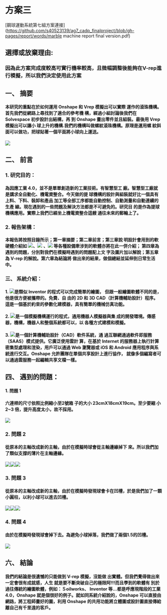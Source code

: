 # 方案三

[鋼球運動系統第七組方案連接](https://github.com/s40523139/ag7_cadp_finalproject/blob/gh-pages/report/words/marble machine report final version.pdf)

## 選擇或放棄理由:

### 因為此方案完成度較高可實行機率較高，且微幅調整後能夠在V-rep進行模擬，所以我們決定使用此方案

## 一、 摘要

#### 本研究的重點在於如何運用 Onshape 和 Vrep 模擬出可以實際 運作的滾珠機構。首先我們從網路上尋找到了適合的參考機 構，經過小組討論後我們在 Solvespace 初步設計出結構，再 到 Onshape 畫出零件並且組裝。最後用 Vrep 模擬出可以讓小 球上升的機構.我們的機構叫做螺紋滾珠機構。原理是運用螺 紋斜面可以做功，把球貼著一個平面將小球向上運送。

![](/assets/import.png)

## 二、 前言

### 1. 研究目的：

#### 為因應工業 4.0，並不是單單創造新的工業技術。有智慧型工 廠。智慧型工廠就是講求全自動化、機電資整合。今天做的提 球機構的設計與組裝就好比一個具有上料、下料、裝卸和產品 加工等全部工序都能自動控制、自動測量和自動連續的生產 線。現在遇到的一些問題及解決方法都是不可避免的。研究目 的是作為提球機構應用。實際上我們已經坐上機電資整合這艘 通往未來的郵輪上了。

### 2. 報告架構：

#### 本報告將按照目錄所示；第一章摘要；第二章前言；第三章說 明設計會用到的軟硬體介紹如 ![](/assets/5import.png)、![](/assets/56import.png) 、![](/assets/42\import.png) 等各種設備牽涉到的軟體亦將在此一併介紹； 第四章為遇到的問題，分別對我們在模擬時遇到的問題配上文 字及圖片加以解說；第五章為 V-rep 的解說。第六章為結論將 做出來的結果，做個總結並延伸到日常生活中。

### 三、 系統介紹：

#### 1. ![](/assets/1import.png)是類似 Inventor 的程式可以完成簡單的繪圖， 但跟一般繪圖軟體不同的是，他是很方便被攜帶的。免費、自 由的 2D 和 3D CAD（計算機輔助設計）程序。這是一個基於約束的參數化建模器，具有簡單的機械仿真功能。

#### 2. ![](/assets/2import.png)是一個模擬機構運行的程式，通用機器人模擬器與集 成的開發環境。傳感器，機構，機器人和整個系統都可以，以 各種方式建模和模擬。

#### 3. ![](/assets/3import.png)是一個計算機輔助設計（CAD）軟件系統，通 過互聯網通過軟件即服務（SAAS）模式提供。它廣泛使用雲計 算，在基於 Internet 的服務器上執行計算密集型處理和渲染，用戶可以通過 Web 瀏覽器或 iOS 和 Android 應用程序與系 統進行交互。Onshape 允許團隊在單個共享設計上進行協作， 就像多個編寫者可以通過雲服務一起編輯共享文檔一樣。

## 四、 遇到的問題：

#### 1. 問題 1

#### 六連桿的尺寸依照比例縮小至2號箱 子的大小 23cmX18cmX19cm。至少要縮 小 2~3 倍，提升高度太小，故不採用。

![](/assets/53import.png)

### 2. 問題 2

#### 從原本的主軸改成新的主軸，由於在模擬時球會從主軸邊緣掉下 來。所以我們加了類似支撐的薄片在主軸邊緣。

![](/assets/412import.png)![](/assets/525import.png)![](/assets/42import.png)

### 3. 問題 3

#### 從原本的主軸改成新的主軸，由於在模擬時發現球會卡在凹槽，於是我們加了一顆小圓柱，以利小球可以進去凹槽。

![](/assets/61import.png)![](/assets/215import.png)![](/assets/41851import.png)

### 4. 問題 4

#### 由於在模擬時發現球會掉下去。為避免小球掉落，我們做了兩個1.5的凹槽。

![](/assets/5146import.png)

## 六、 結論

#### 我們的結論是很遺憾的只能做到 V-rep 模擬，沒能做 出實體。但我們覺得做出來一定會很有成就感，人生 就是要不斷突破自己的極限阿!!!而且學到的軟體有 別於過往傳統的繪圖軟體，例如：Ｓoilworks、 Inventor 等…都是呼應現階段的工業 4.0，Onshape 就是個很好的例子。就如同系統介紹說的，Onshape 可以直接由網路，將工程師畫好的圖，利用 Onshape 的共用功能將立體圖或設計圖直接傳給離自己有千里遠的客戶。



